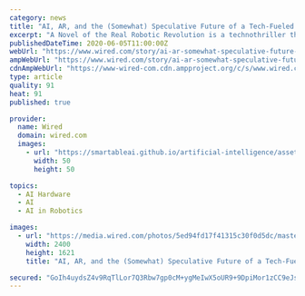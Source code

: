 ```yaml
---
category: news
title: "AI, AR, and the (Somewhat) Speculative Future of a Tech-Fueled FBI"
excerpt: "A Novel of the Real Robotic Revolution is a technothriller that follows the hunt for a terrorist through the streets of a future Washington, DC. More than 300 factual explanations and predictions (with endnotes) are baked into the story,"
publishedDateTime: 2020-06-05T11:00:00Z
webUrl: "https://www.wired.com/story/ai-ar-somewhat-speculative-future-tech-fueled-fbi/"
ampWebUrl: "https://www.wired.com/story/ai-ar-somewhat-speculative-future-tech-fueled-fbi/amp"
cdnAmpWebUrl: "https://www-wired-com.cdn.ampproject.org/c/s/www.wired.com/story/ai-ar-somewhat-speculative-future-tech-fueled-fbi/amp"
type: article
quality: 91
heat: 91
published: true

provider:
  name: Wired
  domain: wired.com
  images:
    - url: "https://smartableai.github.io/artificial-intelligence/assets/images/organizations/wired.com-50x50.jpg"
      width: 50
      height: 50

topics:
  - AI Hardware
  - AI
  - AI in Robotics

images:
  - url: "https://media.wired.com/photos/5ed94fd17f41315c30f0d5dc/master/pass/Backchannel_Burn-In-643477508.jpg"
    width: 2400
    height: 1621
    title: "AI, AR, and the (Somewhat) Speculative Future of a Tech-Fueled FBI"

secured: "GoIh4uydsZ4v9RqTlLor7Q3Rbw7gp0cM+ygMeIwX5oUR9+9DpiMor1zCC9eJsA/eIr0ACHQZ51aXH2xLo0hR5UjXhXcqUuoo9PaMoRK9oZ6dMtZdhjUyucDYCNNlOONaiZrp3H7UUG0YRlCz+l73HzFDAJFvcLpOlquh3H08Rj4UIg6PA9UZ7Wpza0/1W3Ud5itqSKJykXVmStP3dUSLm+YsS5kHdt0NeqGU9gha2dtxeBKulcDqxYNdRuQ96QMwSN++qHwg8ZEymYOyZjSQPwyBydwSFTX5T+uspF+qI2PHDRihDydRzpT7X3Vlkg+YfimducLMJ9O5WjtIgfHrSYzwaAqjrS27vCh/uURHaygh1iFvTj8SKrowt5fj0zYykxhYXPjZkZKoc9c+LlXy6uvRiNAsRPTHdBX4vpb933xolNz1pf91VjebcdLz/EAc4zmEUOWaRSgdqOp6C/ExjnVeu/qBXR/pk7eKKRpCuss=;39JWcdsvnpF5xu6P6Nxnug=="
---
```


